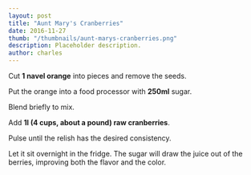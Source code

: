 ```yaml
---
layout: post
title: "Aunt Mary's Cranberries"
date: 2016-11-27
thumb: "/thumbnails/aunt-marys-cranberries.png"
description: Placeholder description.
author: charles
---
```


Cut **1 navel orange** into pieces and remove the seeds.

Put the orange into a food processor with **250ml** sugar.

Blend briefly to mix.

Add **1l (4 cups, about a pound) raw cranberries**.

Pulse until the relish has the desired consistency.

Let it sit overnight in the fridge. The sugar will draw the juice out of the berries, improving both the flavor and the color.
